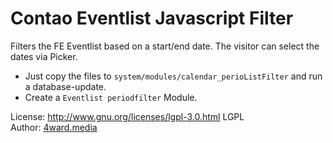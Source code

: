 # Contao Eventlist Javascript Filter

Filters the FE Eventlist based on a start/end date. The visitor can select the dates via Picker.

* Just copy the files to `system/modules/calendar_perioListFilter` and run a database-update.
* Create a `Eventlist periodfilter` Module.

License: http://www.gnu.org/licenses/lgpl-3.0.html LGPL <br>
Author: [4ward.media](http://www.4wardmedia.de)